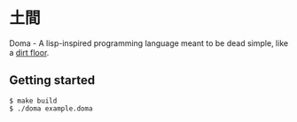 # 土間

Doma - A lisp-inspired programming language meant to be dead simple, like a [dirt floor](https://jisho.org/word/%E5%9C%9F%E9%96%93).

## Getting started

```console
$ make build
$ ./doma example.doma
```
